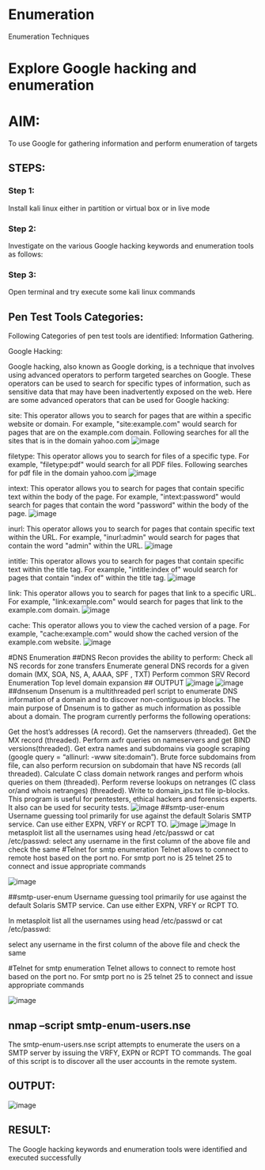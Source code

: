 # Enumeration
Enumeration Techniques

# Explore Google hacking and enumeration 

# AIM:

To use Google for gathering information and perform enumeration of targets

## STEPS:

### Step 1:

Install kali linux either in partition or virtual box or in live mode

### Step 2:

Investigate on the various Google hacking keywords and enumeration tools as follows:


### Step 3:
Open terminal and try execute some kali linux commands

## Pen Test Tools Categories:  

Following Categories of pen test tools are identified:
Information Gathering.

Google Hacking:

Google hacking, also known as Google dorking, is a technique that involves using advanced operators to perform targeted searches on Google. These operators can be used to search for specific types of information, such as sensitive data that may have been inadvertently exposed on the web. Here are some advanced operators that can be used for Google hacking:

site: This operator allows you to search for pages that are within a specific website or domain. For example, "site:example.com" would search for pages that are on the example.com domain.
Following searches for all the sites that is in the domain yahoo.com
![image](https://github.com/Naadira/Enumeration/assets/128135126/5d923011-476d-40c0-aba6-624040977712)

filetype: This operator allows you to search for files of a specific type. For example, "filetype:pdf" would search for all PDF files.
Following searches for pdf file in the domain yahoo.com
![image](https://github.com/Naadira/Enumeration/assets/128135126/23b86f90-c3f8-4591-8a6f-fabe44d0b0a6)

intext: This operator allows you to search for pages that contain specific text within the body of the page. For example, "intext:password" would search for pages that contain the word "password" within the body of the page.
![image](https://github.com/Naadira/Enumeration/assets/128135126/843f9daf-44eb-4e4e-bfde-691425163065)

inurl: This operator allows you to search for pages that contain specific text within the URL. For example, "inurl:admin" would search for pages that contain the word "admin" within the URL.
![image](https://github.com/Naadira/Enumeration/assets/128135126/212e039e-367e-494f-a7e5-67f66346ee9a)

intitle: This operator allows you to search for pages that contain specific text within the title tag. For example, "intitle:index of" would search for pages that contain "index of" within the title tag.
![image](https://github.com/Naadira/Enumeration/assets/128135126/9b28f3a3-cdcd-4835-a083-2421ff17ecec)

link: This operator allows you to search for pages that link to a specific URL. For example, "link:example.com" would search for pages that link to the example.com domain.
![image](https://github.com/Naadira/Enumeration/assets/128135126/8adfa81d-89e9-44a2-bda0-710ee91c2b0d)

cache: This operator allows you to view the cached version of a page. For example, "cache:example.com" would show the cached version of the example.com website.
![image](https://github.com/Naadira/Enumeration/assets/128135126/39ce374d-a7dc-4384-b5af-964f96471dd4)
 
#DNS Enumeration ##DNS Recon provides the ability to perform: Check all NS records for zone transfers Enumerate general DNS records for a given domain (MX, SOA, NS, A, AAAA, SPF , TXT) Perform common SRV Record Enumeration Top level domain expansion ## OUTPUT
![image](https://github.com/Naadira/Enumeration/assets/128135126/3d0b3baf-feed-4959-89be-b2d94ce8da69)
![image](https://github.com/Naadira/Enumeration/assets/128135126/b934c51b-29ac-49df-a759-6a3dc3eaec8b)
##dnsenum Dnsenum is a multithreaded perl script to enumerate DNS information of a domain and to discover non-contiguous ip blocks. The main purpose of Dnsenum is to gather as much information as possible about a domain. The program currently performs the following operations:

Get the host’s addresses (A record). Get the namservers (threaded). Get the MX record (threaded). Perform axfr queries on nameservers and get BIND versions(threaded). Get extra names and subdomains via google scraping (google query = “allinurl: -www site:domain”). Brute force subdomains from file, can also perform recursion on subdomain that have NS records (all threaded). Calculate C class domain network ranges and perform whois queries on them (threaded). Perform reverse lookups on netranges (C class or/and whois netranges) (threaded). Write to domain_ips.txt file ip-blocks. This program is useful for pentesters, ethical hackers and forensics experts. It also can be used for security tests.
![image](https://github.com/Naadira/Enumeration/assets/128135126/e4c026ce-7f5d-489d-a42d-7b6065cbf716)
##smtp-user-enum Username guessing tool primarily for use against the default Solaris SMTP service. Can use either EXPN, VRFY or RCPT TO.
![image](https://github.com/Naadira/Enumeration/assets/128135126/2c0462f7-8890-42eb-904e-e4c2b2eabda3)
![image](https://github.com/Naadira/Enumeration/assets/128135126/e219964b-b81b-426f-b00a-57b5ef9dd5cf)
In metasploit list all the usernames using head /etc/passwd or cat /etc/passwd: select any username in the first column of the above file and check the same #Telnet for smtp enumeration Telnet allows to connect to remote host based on the port no. For smtp port no is 25 telnet 25 to connect and issue appropriate commands

![image](https://github.com/Naadira/Enumeration/assets/128135126/a89ae351-11d2-4004-adde-ac0e875b7368)

##smtp-user-enum
Username guessing tool primarily for use against the default Solaris SMTP service. Can use either EXPN, VRFY or RCPT TO.


In metasploit list all the usernames using head /etc/passwd or cat /etc/passwd:

select any username in the first column of the above file and check the same


#Telnet for smtp enumeration
Telnet allows to connect to remote host based on the port no. For smtp port no is 25
telnet <host address> 25 to connect
and issue appropriate commands
  
![image](https://github.com/Naadira/Enumeration/assets/128135126/f57ac1c1-b4c3-4713-af50-8ad66c5e004f)

## nmap –script smtp-enum-users.nse <hostname>

The smtp-enum-users.nse script attempts to enumerate the users on a SMTP server by issuing the VRFY, EXPN or RCPT TO commands. The goal of this script is to discover all the user accounts in the remote system.
## OUTPUT:
![image](https://github.com/Naadira/Enumeration/assets/128135126/ed23f6e0-a3bc-4feb-ba24-ec01caf536f5)


## RESULT:
The Google hacking keywords and enumeration tools were identified and executed successfully

